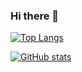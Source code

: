 ### Hi there 👋

<!--[![federicolevin's github stats](https://github-readme-stats.vercel.app/api?username=federicolevin&count_private=true&show_icons=true&include_all_commits=true)](https://github.com/anuraghazra/github-readme-stats)-->

[![Top Langs](https://github-readme-stats.vercel.app/api/top-langs/?username=federicolevin&langs_count=10&layout=compact)](https://github.com/anuraghazra/github-readme-stats)

[![GitHub stats](https://github-readme-stats.vercel.app/api?username=federicolevin)](https://github.com/anuraghazra/github-readme-stats)

<!--
**federicolevin/federicolevin** is a ✨ _special_ ✨ repository because its `README.md` (this file) appears on your GitHub profile.

Here are some ideas to get you started:

- 🔭 I’m currently working on ...
- 🌱 I’m currently learning ...
- 👯 I’m looking to collaborate on ...
- 🤔 I’m looking for help with ...
- 💬 Ask me about ...
- 📫 How to reach me: ...
- 😄 Pronouns: ...
- ⚡ Fun fact: ...
-->
